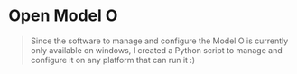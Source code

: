 # Open Model O

> Since the software to manage and configure the Model O is currently only available on windows, I created a Python script to manage and configure it on any platform that can run it :)
